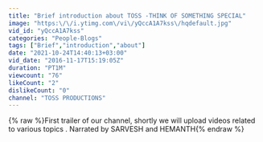 ```yaml
---
title: "Brief introduction about TOSS -THINK OF SOMETHING SPECIAL"
image: "https:\/\/i.ytimg.com\/vi\/yQccA1A7kss\/hqdefault.jpg"
vid_id: "yQccA1A7kss"
categories: "People-Blogs"
tags: ["Brief","introduction","about"]
date: "2021-10-24T14:40:13+03:00"
vid_date: "2016-11-17T15:19:05Z"
duration: "PT1M"
viewcount: "76"
likeCount: "2"
dislikeCount: "0"
channel: "TOSS PRODUCTIONS"
---
```

{% raw %}First trailer of our channel, shortly we will upload videos related to various topics . Narrated by SARVESH and HEMANTH{% endraw %}
